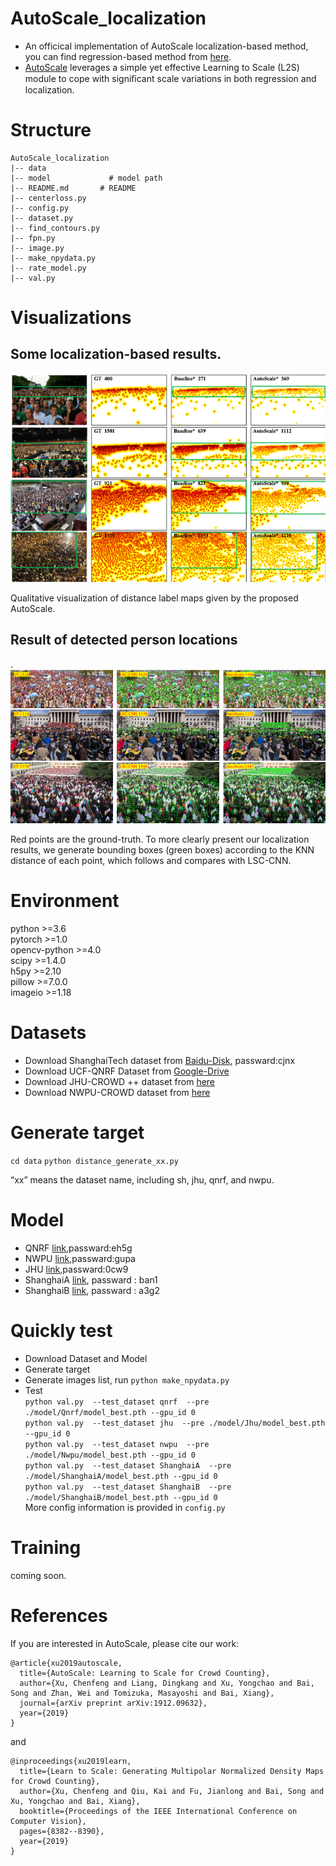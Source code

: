 # AutoScale_localization
* An officical implementation of AutoScale localization-based method, you can find regression-based method from [here](https://github.com/dkliang-hust/AutoScale_regression). 
* [AutoScale](https://arxiv.org/abs/1912.09632) leverages a simple yet effective Learning to Scale (L2S) module to cope with signiﬁcant scale variations in both regression and localization.<br />

# Structure
```
AutoScale_localization
|-- data
|-- model             # model path 
|-- README.md       # README
|-- centerloss.py           
|-- config.py          
|-- dataset.py       
|-- find_contours.py           
|-- fpn.py         
|-- image.py
|-- make_npydata.py
|-- rate_model.py
|-- val.py        
```

# Visualizations
## Some localization-based results.
![avatar](images/result1.png)

Qualitative visualization of distance label maps given by the proposed AutoScale.

## Result of detected person locations
.
![avatar](images/localization.png)

Red points are the ground-truth. To more clearly present our localization results, we generate bounding boxes (green boxes) according to the KNN distance of each point, which follows and compares with LSC-CNN.

# Environment
python >=3.6 <br />
pytorch >=1.0 <br />
opencv-python >=4.0 <br />
scipy >=1.4.0 <br />
h5py >=2.10 <br />
pillow >=7.0.0<br />
imageio >=1.18

# Datasets
* Download ShanghaiTech dataset from [Baidu-Disk](https://pan.baidu.com/s/15WJ-Mm_B_2lY90uBZbsLwA), passward:cjnx <br />
* Download UCF-QNRF Dataset from  [Google-Drive](https://drive.google.com/file/d/1fLZdOsOXlv2muNB_bXEW6t-IS9MRziL6/view)
* Download JHU-CROWD ++  dataset from [here](http://www.crowd-counting.com/)
* Download NWPU-CROWD dataset from [here](http://www.crowdbenchmark.com/)

# Generate target
```cd data```
```python distance_generate_xx.py```

“xx” means the dataset name, including sh, jhu, qnrf, and  nwpu.

# Model
* QNRF [link](https://pan.baidu.com/s/134U6Q0cugUf8xOLSAq3IGw),passward:eh5g
* NWPU [link](https://pan.baidu.com/s/1eCRi51uUCduIxet_fIEjcg),passward:gupa
* JHU [link](https://pan.baidu.com/s/1z4S9kt9YxLq7ML-TcPV1hw),passward:0cw9
* ShanghaiA [link](https://pan.baidu.com/s/13dWGc8-0T_MTkyDD14U2nQ), passward : ban1
* ShanghaiB [link](https://pan.baidu.com/s/1cs4Txb6BoobMTB7VKsjfmQ), passward : a3g2


# Quickly test
* Download Dataset and Model
* Generate target
* Generate images list, run ```python make_npydata.py  ```
* Test <br />
```python val.py  --test_dataset qnrf  --pre ./model/Qnrf/model_best.pth --gpu_id 0```<br />
```python val.py  --test_dataset jhu  --pre ./model/Jhu/model_best.pth --gpu_id 0```<br />
```python val.py  --test_dataset nwpu  --pre ./model/Nwpu/model_best.pth --gpu_id 0```<br />
```python val.py  --test_dataset ShanghaiA  --pre ./model/ShanghaiA/model_best.pth --gpu_id 0```<br />
```python val.py  --test_dataset ShanghaiB  --pre ./model/ShanghaiB/model_best.pth --gpu_id 0```<br />
More config information is  provided in ```config.py  ```

# Training
coming soon.

# References
If you are interested in AutoScale, please cite our work:
```
@article{xu2019autoscale,
  title={AutoScale: Learning to Scale for Crowd Counting},
  author={Xu, Chenfeng and Liang, Dingkang and Xu, Yongchao and Bai, Song and Zhan, Wei and Tomizuka, Masayoshi and Bai, Xiang},
  journal={arXiv preprint arXiv:1912.09632},
  year={2019}
}
```
and
```
@inproceedings{xu2019learn,
  title={Learn to Scale: Generating Multipolar Normalized Density Maps for Crowd Counting},
  author={Xu, Chenfeng and Qiu, Kai and Fu, Jianlong and Bai, Song and Xu, Yongchao and Bai, Xiang},
  booktitle={Proceedings of the IEEE International Conference on Computer Vision},
  pages={8382--8390},
  year={2019}
}
```


